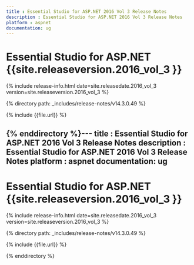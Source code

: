 ```yaml
---
title : Essential Studio for ASP.NET 2016 Vol 3 Release Notes
description : Essential Studio for ASP.NET 2016 Vol 3 Release Notes
platform : aspnet
documentation: ug
---
```


# Essential Studio for ASP.NET {{site.releaseversion.2016_vol_3 }}

{% include release-info.html date=site.releasedate.2016_vol_3 version=site.releaseversion.2016_vol_3 %} 

{% directory path: _includes/release-notes/v14.3.0.49 %}

{% include {{file.url}} %}

{% enddirectory %}---
title : Essential Studio for ASP.NET 2016 Vol 3 Release Notes
description : Essential Studio for ASP.NET 2016 Vol 3 Release Notes
platform : aspnet
documentation: ug
---

# Essential Studio for ASP.NET {{site.releaseversion.2016_vol_3 }}

{% include release-info.html date=site.releasedate.2016_vol_3 version=site.releaseversion.2016_vol_3 %} 

{% directory path: _includes/release-notes/v14.3.0.49 %}

{% include {{file.url}} %}

{% enddirectory %}